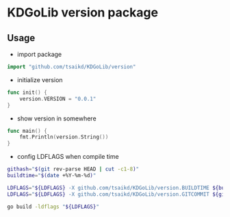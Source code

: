 KDGoLib version package
=======================

## Usage

* import package

```go
import "github.com/tsaikd/KDGoLib/version"
```

* initialize version

```go
func init() {
	version.VERSION = "0.0.1"
}
```

* show version in somewhere

```go
func main() {
	fmt.Println(version.String())
}
```

* config LDFLAGS when compile time

```sh
githash="$(git rev-parse HEAD | cut -c1-8)"
buildtime="$(date +%Y-%m-%d)"

LDFLAGS="${LDFLAGS} -X github.com/tsaikd/KDGoLib/version.BUILDTIME ${buildtime}"
LDFLAGS="${LDFLAGS} -X github.com/tsaikd/KDGoLib/version.GITCOMMIT ${githash}"

go build -ldflags "${LDFLAGS}"
```
